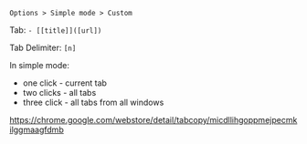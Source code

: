 `Options > Simple mode > Custom`

Tab: `- [[title]]([url])`

Tab Delimiter: `[n]`

In simple mode:

- one click - current tab
- two clicks - all tabs
- three click - all tabs from all windows

https://chrome.google.com/webstore/detail/tabcopy/micdllihgoppmejpecmkilggmaagfdmb
